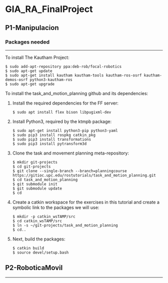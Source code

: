 # GIA_RA_FinalProject
## P1-Manipulacion
### Packages needed
---
To install The Kautham Project:
```
$ sudo add-apt-repository ppa:deb-rob/focal-robotics
$ sudo apt-get update
$ sudo apt-get install kautham kautham-tools kautham-ros-osrf kautham-demos-osrf python3-kautham-ros
$ sudo apt-get upgrade
```

To install the task_and_motion_planning github and its dependencies: 

1. Install the required dependencies for the FF server:
   ```
   $ sudo apt install flex bison libpugixml-dev
   ```
2. Install Python3, required by the ktmpb package:
   ```
   $ sudo apt-get install python3-pip python3-yaml
   $ sudo pip3 install rospkg catkin_pkg
   $ sudo pip3 install transformations
   $ sudo pip3 install pytransform3d
   ```
3. Clone the task and movement planning meta-repository:
   ```
   $ mkdir git-projects
   $ cd git-projects
   $ git clone --single-branch --branch=planningcourse https://gitioc.upc.edu/rostutorials/task_and_motion_planning.git
   $ cd task_and_motion_planning
   $ git submodule init
   $ git submodule update
   $ cd
   ```
4. Create a catkin workspace for the exercises in this tutorial and create a symbolic link to the packages we will use:
   ```
   $ mkdir -p catkin_wsTAMP/src
   $ cd catkin_wsTAMP/src
   $ ln -s ~/git-projects/task_and_motion_planning
   $ cd..
5. Next, build the packages:
   ```
   $ catkin build
   $ source devel/setup.bash
   ```
   
## P2-RoboticaMovil
---
